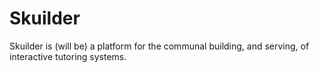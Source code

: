 # Skuilder

Skuilder is (will be) a platform for the communal building, and serving, of interactive tutoring systems.